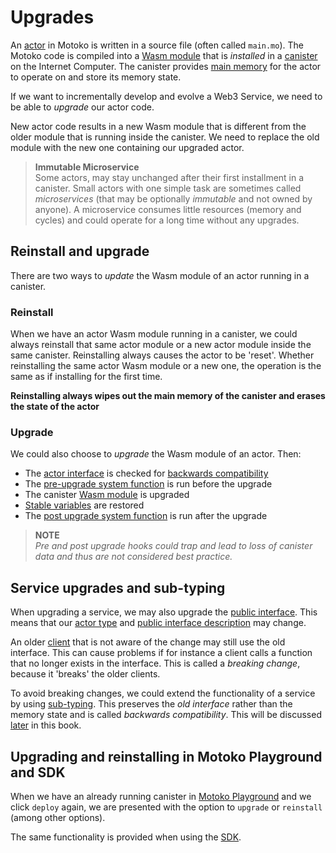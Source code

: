 # Upgrades

An [actor](/internet-computer-programming-concepts/actors.html) in Motoko is written in a source file (often called `main.mo`). The Motoko code is compiled into a [Wasm module](/internet-computer-programming-concepts/actors/actor-to-canister.html#code-compiling-and-wasm-modules) that is _installed_ in a [canister](/internet-computer-programming-concepts/actors/actor-to-canister.html#canister) on the Internet Computer. The canister provides [main memory](/internet-computer-programming-concepts/basic-memory-persistence.html#canister-main-memory) for the actor to operate on and store its memory state.

If we want to incrementally develop and evolve a Web3 Service, we need to be able to _upgrade_ our actor code.

New actor code results in a new Wasm module that is different from the older module that is running inside the canister. We need to replace the old module with the new one containing our upgraded actor.

> **Immutable Microservice**  
> Some actors, may stay unchanged after their first installment in a canister. Small actors with one simple task are sometimes called _microservices_ (that may be optionally _immutable_ and not owned by anyone). A microservice consumes little resources (memory and cycles) and could operate for a long time without any upgrades.

## Reinstall and upgrade

There are two ways to _update_ the Wasm module of an actor running in a canister.

### Reinstall

When we have an actor Wasm module running in a canister, we could always reinstall that same actor module or a new actor module inside the same canister. Reinstalling always causes the actor to be 'reset'. Whether reinstalling the same actor Wasm module or a new one, the operation is the same as if installing for the first time.

**Reinstalling always wipes out the main memory of the canister and erases the state of the actor**

### Upgrade

We could also choose to _upgrade_ the Wasm module of an actor. Then:

- The [actor interface](/internet-computer-programming-concepts/async-data/candid.html#actor-interfaces) is checked for [backwards compatibility](/internet-computer-programming-concepts/basic-memory-persistence.html#service-upgrades-and-sub-typing)
- The [pre-upgrade system function](/advanced-concepts/system-apis/preupgrade-postupgrade.html) is run before the upgrade
- The canister [Wasm module](/internet-computer-programming-concepts/actors/actor-to-canister.html#code-compiling-and-wasm-modules) is upgraded
- [Stable variables](/internet-computer-programming-concepts/basic-memory-persistence/stable-variables.html) are restored
- The [post upgrade system function](/advanced-concepts/system-apis/preupgrade-postupgrade.html) is run after the upgrade

> **NOTE**  
> _Pre and post upgrade hooks could trap and lead to loss of canister data and thus are not considered best practice._

## Service upgrades and sub-typing

When upgrading a service, we may also upgrade the [public interface](/internet-computer-programming-concepts/async-data/candid.html#actor-interfaces). This means that our [actor type](/internet-computer-programming-concepts/actors.html#actor-type) and [public interface description](/internet-computer-programming-concepts/async-data/candid.html#actor-interfaces) may change.

An older [client](/internet-computer-programming-concepts/actors/canister-calling.html) that is not aware of the change may still use the old interface. This can cause problems if for instance a client calls a function that no longer exists in the interface. This is called a _breaking change_, because it 'breaks' the older clients.

To avoid breaking changes, we could extend the functionality of a service by using [sub-typing](/advanced-types/subtyping.html). This preserves the _old interface_ rather than the memory state and is called _backwards compatibility_. This will be discussed [later](/advanced-types/subtyping.html) in this book.

## Upgrading and reinstalling in Motoko Playground and SDK

When we have an already running canister in [Motoko Playground](/getting-started.html) and we click `deploy` again, we are presented with the option to `upgrade` or `reinstall` (among other options).

The same functionality is provided when using the [SDK](/project-deployment.html).
